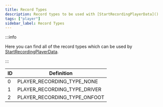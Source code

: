 ```yaml
---
title: Record Types
description: Record types to be used with [StartRecordingPlayerData]()../functions/StartRecordingPlayerData)
tags: ["player"]
sidebar_label: Record Types
---
```


:::info

Here you can find all of the record types which can be used by [StartRecordingPlayerData](../functions/StartRecordingPlayerData).

:::

| ID | Definition                   |
| -- | ---------------------------- |
| 0  | PLAYER_RECORDING_TYPE_NONE   |
| 1  | PLAYER_RECORDING_TYPE_DRIVER |
| 2  | PLAYER_RECORDING_TYPE_ONFOOT |
